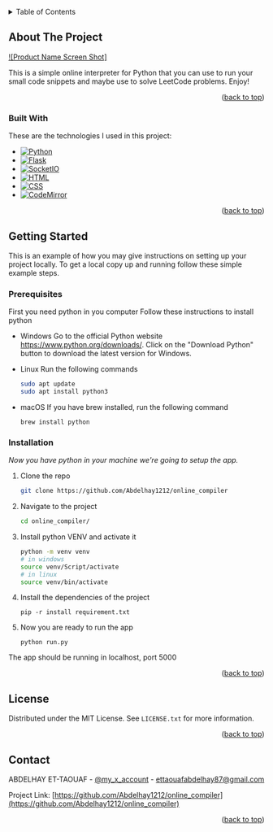 <!-- Improved compatibility of back to top link: See: https://github.com/othneildrew/Best-README-Template/pull/73 -->
<a id="readme-top"></a>

<!-- TABLE OF CONTENTS -->
<details>
  <summary>Table of Contents</summary>
  <ol>
    <li>
      <a href="#about-the-project">About The Project</a>
      <ul>
        <li><a href="#built-with">Built With</a></li>
      </ul>
    </li>
    <li>
      <a href="#getting-started">Getting Started</a>
      <ul>
        <li><a href="#prerequisites">Prerequisites</a></li>
        <li><a href="#installation">Installation</a></li>
      </ul>
    </li>
    <li><a href="#usage">Usage</a></li>
    <li><a href="#roadmap">Roadmap</a></li>
    <li><a href="#contributing">Contributing</a></li>
    <li><a href="#license">License</a></li>
    <li><a href="#contact">Contact</a></li>
    <li><a href="#acknowledgments">Acknowledgments</a></li>
  </ol>
</details>



<!-- ABOUT THE PROJECT -->
## About The Project

[![Product Name Screen Shot]][product-screenshot]

This is a simple online interpreter for Python that you can use to run your small code snippets and maybe use to solve LeetCode problems. Enjoy!

<p align="right">(<a href="#readme-top">back to top</a>)</p>



### Built With

These are the technologies I used in this project:

* [![Python][Python-badge]][Python-url]
* [![Flask][Flask-badge]][Flask-url]
* [![SocketIO][SocketIO-badge]][SocketIO-url]
* [![HTML][HTML-badge]][HTML-url]
* [![CSS][CSS-badge]][CSS-url]
* [![CodeMirror][CodeMirror-badge]][CodeMirror-url]

<p align="right">(<a href="#readme-top">back to top</a>)</p>



<!-- GETTING STARTED -->
## Getting Started

This is an example of how you may give instructions on setting up your project locally.
To get a local copy up and running follow these simple example steps.

### Prerequisites

First you need python in you computer
Follow these instructions to install python

* Windows
    Go to the official Python website https://www.python.org/downloads/.
    Click on the "Download Python" button to download the latest version for Windows.

* Linux
    Run the following commands
    ```sh
    sudo apt update
    sudo apt install python3
    ```

* macOS
    If you have brew installed, run the following command
    ```
    brew install python
    ```

### Installation

_Now you have python in your machine we're going to setup the app._

1. Clone the repo
    ```sh
    git clone https://github.com/Abdelhay1212/online_compiler
    ```
2. Navigate to the project
    ```sh
    cd online_compiler/
    ```
3. Install python VENV and activate it
    ```sh
    python -m venv venv
    # in windows
    source venv/Script/activate
    # in linux
    source venv/bin/activate
    ```
4. Install the dependencies of the project
    ```
    pip -r install requirement.txt
    ```
5. Now you are ready to run the app
    ```
    python run.py
    ```

The app should be running in localhost, port 5000

<p align="right">(<a href="#readme-top">back to top</a>)</p>



<!-- LICENSE -->
## License

Distributed under the MIT License. See `LICENSE.txt` for more information.

<p align="right">(<a href="#readme-top">back to top</a>)</p>



<!-- CONTACT -->
## Contact

ABDELHAY ET-TAOUAF - [@my_x_account](https://x.com/abdelhay1212) - ettaouafabdelhay87@gmail.com

Project Link: [https://github.com/Abdelhay1212/online_compiler](https://github.com/Abdelhay1212/online_compiler)

<p align="right">(<a href="#readme-top">back to top</a>)</p>



<!-- MARKDOWN LINKS & IMAGES -->
<!-- https://www.markdownguide.org/basic-syntax/#reference-style-links -->
[product-screenshot]: ./interpreter.png

[Python-badge]: https://img.shields.io/badge/Python-3776AB?style=for-the-badge&logo=python&logoColor=white
[Python-url]: https://www.python.org/

[Flask-badge]: https://img.shields.io/badge/Flask-000000?style=for-the-badge&logo=flask&logoColor=white
[Flask-url]: https://flask.palletsprojects.com/

[SocketIO-badge]: https://img.shields.io/badge/Socket.IO-010101?style=for-the-badge&logo=socket.io&logoColor=white
[SocketIO-url]: https://socket.io/

[HTML-badge]: https://img.shields.io/badge/HTML5-E34F26?style=for-the-badge&logo=html5&logoColor=white
[HTML-url]: https://html.com/

[CSS-badge]: https://img.shields.io/badge/CSS3-1572B6?style=for-the-badge&logo=css3&logoColor=white
[CSS-url]: https://www.w3schools.com/css/

[CodeMirror-badge]: https://img.shields.io/badge/CodeMirror-2E9AFE?style=for-the-badge&logo=codemirror&logoColor=white
[CodeMirror-url]: https://codemirror.net/